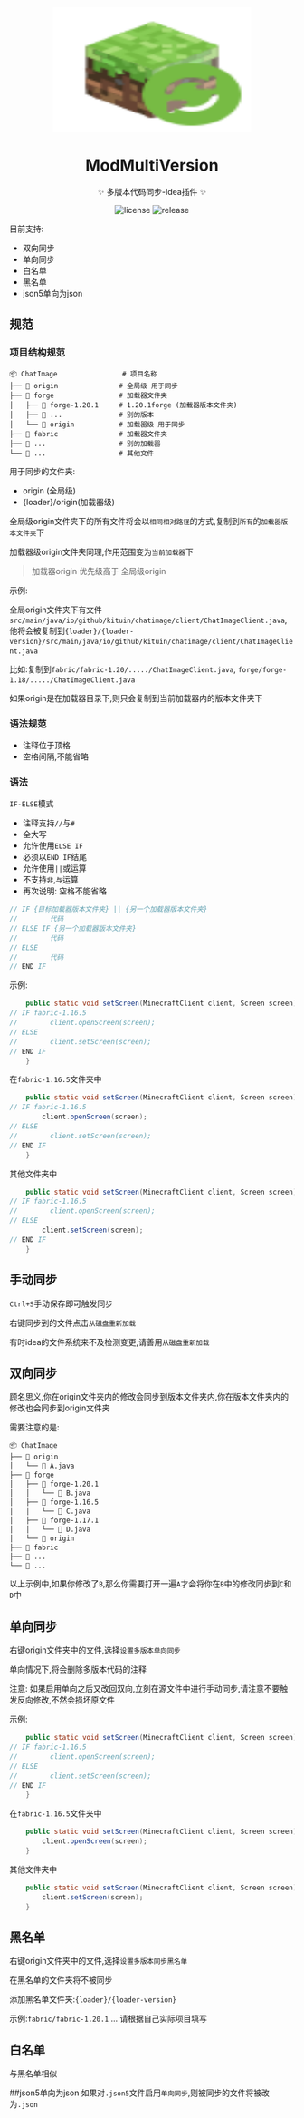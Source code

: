 <p align="center">
  <img src="https://raw.githubusercontent.com/kitUIN/ModMultiVersion/master/src/main/resources/META-INF/pluginIcon.svg" width="350" height="220" alt="ModMultiVersion"></a>
</p>
<div align="center">

# ModMultiVersion

✨ 多版本代码同步-Idea插件 ✨

</div>
<p align="center">
  <a>
    <img src="https://img.shields.io/badge/license-MIT-green" alt="license">
  </a>
  <a >
    <img  src="https://img.shields.io/github/v/release/kitUIN/ModMultiVersion" alt="release">
  </a>
</p>


目前支持:
- 双向同步
- 单向同步
- 白名单
- 黑名单
- json5单向为json
## 规范
### 项目结构规范
```
📦 ChatImage                # 项目名称
├── 📂 origin               # 全局级 用于同步
├── 📂 forge                # 加载器文件夹
│   ├── 📂 forge-1.20.1     # 1.20.1forge (加载器版本文件夹)
│   ├── 📂 ...              # 别的版本
│   └── 📂 origin           # 加载器级 用于同步
├── 📂 fabric               # 加载器文件夹
├── 📂 ...                  # 别的加载器
└── 📜 ...                  # 其他文件
```

用于同步的文件夹:
- origin (全局级)
- {loader}/origin(加载器级)

全局级origin文件夹下的所有文件将会以`相同相对路径`的方式,复制到`所有`的`加载器版本文件夹`下

加载器级origin文件夹同理,作用范围变为`当前加载器`下

> 加载器origin 优先级高于 全局级origin

示例:

全局origin文件夹下有文件`src/main/java/io/github/kituin/chatimage/client/ChatImageClient.java`,他将会被复制到`{loader}/{loader-version}/src/main/java/io/github/kituin/chatimage/client/ChatImageClient.java`

比如:复制到`fabric/fabric-1.20/...../ChatImageClient.java`, `forge/forge-1.18/...../ChatImageClient.java`

如果origin是在加载器目录下,则只会复制到当前加载器内的版本文件夹下

### 语法规范
- 注释位于顶格
- 空格间隔,不能省略

### 语法
`IF-ELSE`模式
- 注释支持`//`与`#`
- 全大写
- 允许使用`ELSE IF`
- 必须以`END IF`结尾
- 允许使用`||`或运算
- 不支持`非`,`与`运算
- 再次说明: 空格不能省略
```java
// IF {目标加载器版本文件夹} || {另一个加载器版本文件夹}
//        代码
// ELSE IF {另一个加载器版本文件夹}
//        代码
// ELSE
//        代码
// END IF
```
示例:
```java
    public static void setScreen(MinecraftClient client, Screen screen) {
// IF fabric-1.16.5
//        client.openScreen(screen);
// ELSE
//        client.setScreen(screen);
// END IF
    }
```
在`fabric-1.16.5`文件夹中
```java
    public static void setScreen(MinecraftClient client, Screen screen) {
// IF fabric-1.16.5
        client.openScreen(screen);
// ELSE
//        client.setScreen(screen);
// END IF
    }
```
其他文件夹中
```java
    public static void setScreen(MinecraftClient client, Screen screen) {
// IF fabric-1.16.5
//        client.openScreen(screen);
// ELSE
        client.setScreen(screen);
// END IF
    }
```

## 手动同步
`Ctrl+S`手动保存即可触发同步

右键同步到的文件点击`从磁盘重新加载`

有时idea的文件系统来不及检测变更,请善用`从磁盘重新加载`

## 双向同步
顾名思义,你在origin文件夹内的修改会同步到版本文件夹内,你在版本文件夹内的修改也会同步到origin文件夹

需要注意的是:
```
📦 ChatImage                
├── 📂 origin               
│   └── 📜 A.java           
├── 📂 forge               
│   ├── 📂 forge-1.20.1
│   │   └── 📜 B.java     
│   ├── 📂 forge-1.16.5
│   │   └── 📜 C.java    
│   ├── 📂 forge-1.17.1
│   │   └── 📜 D.java           
│   └── 📂 origin           
├── 📂 fabric               
├── 📂 ...                  
└── 📜 ...                  
```
以上示例中,如果你修改了`B`,那么你需要打开一遍`A`才会将你在`B`中的修改同步到`C`和`D`中

## 单向同步
右键origin文件夹中的文件,选择`设置多版本单向同步`

单向情况下,将会删除多版本代码的注释

注意: 如果启用单向之后又改回双向,立刻在源文件中进行手动同步,请注意不要触发反向修改,不然会损坏原文件

示例:
```java
    public static void setScreen(MinecraftClient client, Screen screen) {
// IF fabric-1.16.5
//        client.openScreen(screen);
// ELSE
//        client.setScreen(screen);
// END IF
    }
```
在`fabric-1.16.5`文件夹中
```java
    public static void setScreen(MinecraftClient client, Screen screen) {
        client.openScreen(screen);
    }
```
其他文件夹中
```java
    public static void setScreen(MinecraftClient client, Screen screen) {
        client.setScreen(screen);
    }
```
## 黑名单

右键origin文件夹中的文件,选择`设置多版本同步黑名单`

在黑名单的文件夹将不被同步

添加黑名单文件夹:`{loader}/{loader-version}`

示例:`fabric/fabric-1.20.1` ... 请根据自己实际项目填写

## 白名单
与黑名单相似

##json5单向为json
如果对`.json5`文件启用`单向同步`,则被同步的文件将被改为`.json`
